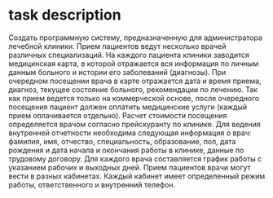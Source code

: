 # task description
Создать программную систему, предназначенную для администратора лечебной
клиники.
Прием пациентов ведут несколько врачей различных специализаций. На каждого
пациента клиники заводится медицинская карта, в которой отражается вся
информация по личным данным больного и истории его заболеваний (диагнозы). 
При очередном посещении врача в карте отражается дата и время приема, диагноз, текущее
состояние больного, рекомендации по лечению. Так как прием ведется только на
коммерческой основе, после очередного посещения пациент должен оплатить
медицинские услуги (каждый прием оплачивается отдельно). 
Расчет стоимости посещения определяется врачом согласно прейскуранту по клинике.
Для ведения внутренней отчетности необходима следующая информация о врач:
фамилия, имя, отчество, специальность, образование, пол, дата рождения и дата начала
и окончания работы в клинике, данные по трудовому договору. Для каждого врача
составляется график работы с указанием рабочих и выходных дней.
Прием пациентов врачи могут вести в разных кабинетах. Каждый кабинет имеет
определенный режим работы, ответственного и внутренний телефон.